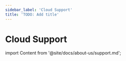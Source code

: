 ```yaml
---
sidebar_label: 'Cloud Support'
title: 'TODO: Add title'
---
```

# Cloud Support

import Content from '@site/docs/about-us/support.md';

<Content />
